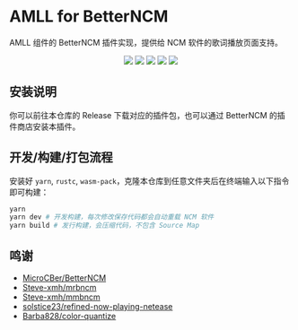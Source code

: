 # AMLL for BetterNCM

AMLL 组件的 BetterNCM 插件实现，提供给 NCM 软件的歌词播放页面支持。

<div align=center>

![](https://github.com/Steve-xmh/applemusic-like-lyrics/assets/39523898/b9dc5226-e08c-475c-a90d-1d1dbb3e0d70)
![](https://github.com/Steve-xmh/applemusic-like-lyrics/assets/39523898/b26631f6-5925-4de9-ba9c-fc4d41bc14da)
![](https://github.com/Steve-xmh/applemusic-like-lyrics/assets/39523898/6a36d069-559e-4bce-8904-31a8f8648a0f)
![](https://github.com/Steve-xmh/applemusic-like-lyrics/assets/39523898/8049da87-c6ef-4140-b324-e0f78a9c5ba4)
![](https://github.com/Steve-xmh/applemusic-like-lyrics/assets/39523898/e9cebc5b-9778-4914-9460-ebdcfa7f1e68)

</div>

## 安装说明

你可以前往本仓库的 Release 下载对应的插件包，也可以通过 BetterNCM 的插件商店安装本插件。

## 开发/构建/打包流程

安装好 `yarn`, `rustc`, `wasm-pack`，克隆本仓库到任意文件夹后在终端输入以下指令即可构建：

```bash
yarn
yarn dev # 开发构建，每次修改保存代码都会自动重载 NCM 软件
yarn build # 发行构建，会压缩代码，不包含 Source Map
```

## 鸣谢

- [MicroCBer/BetterNCM](https://github.com/MicroCBer/BetterNCM)
- [Steve-xmh/mrbncm](https://github.com/Steve-xmh/mrbncm)
- [Steve-xmh/mmbncm](https://github.com/Steve-xmh/mmbncm)
- [solstice23/refined-now-playing-netease](https://github.com/solstice23/refined-now-playing-netease)
- [Barba828/color-quantize](https://github.com/Barba828/color-quantize)
